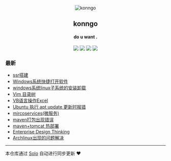 <p align="center"><img alt="konngo" src="https://img.hacpai.com/file/2019/08/favicon-d37cb887.png"></p><h2 align="center">
konngo
</h2>

<h4 align="center">do u want .</h4>
<p align="center"><a title="konngo" target="_blank" href="https://github.com/pengljun/solo-blog"><img src="https://img.shields.io/github/last-commit/pengljun/solo-blog.svg?style=flat-square&color=FF9900"></a>
<a title="GitHub repo size in bytes" target="_blank" href="https://github.com/pengljun/solo-blog"><img src="https://img.shields.io/github/repo-size/pengljun/solo-blog.svg?style=flat-square"></a>
<a title="Solo Version" target="_blank" href="https://github.com/b3log/solo/releases"><img src="https://img.shields.io/badge/solo-3.6.3-f1e05a.svg?style=flat-square&color=blueviolet"></a>
<a title="Hits" target="_blank" href="https://github.com/b3log/hits"><img src="https://hits.b3log.org/pengljun/solo-blog.svg"></a></p>

### 最新

* [ssr搭建](https://blog.konngo.cn:8086/solo/articles/2019/07/01/1561960972309.html)
* [Windows系统快捷打开软件](https://blog.konngo.cn:8086/solo/articles/2019/06/12/1560305951731.html)
* [windows系统linux子系统的安装卸载](https://blog.konngo.cn:8086/solo/articles/2019/06/11/1560242153673.html)
* [Vim 目录树](https://blog.konngo.cn:8086/solo/articles/2019/06/11/1560241924626.html)
* [VB语言操作Excel](https://blog.konngo.cn:8086/solo/articles/2019/06/11/1560241775522.html)
* [Ubuntu 执行 apt update 更新时报错](https://blog.konngo.cn:8086/solo/articles/2019/06/11/1560241654637.html)
* [mircoservices(微服务)](https://blog.konngo.cn:8086/solo/articles/2019/06/11/1560241487915.html)
* [maven打包出现错误](https://blog.konngo.cn:8086/solo/articles/2019/06/11/1560241188256.html)
* [maven+tomcat 热部署](https://blog.konngo.cn:8086/solo/articles/2019/06/11/1560241099787.html)
* [Enterprise Design Thinking ](https://blog.konngo.cn:8086/solo/articles/2019/06/11/1560240949046.html)
* [Archlinux出现的问题解决](https://blog.konngo.cn:8086/solo/articles/2019/06/11/1560240231478.html)



---

本仓库通过 [Solo](https://github.com/b3log/solo) 自动进行同步更新 ❤️ 